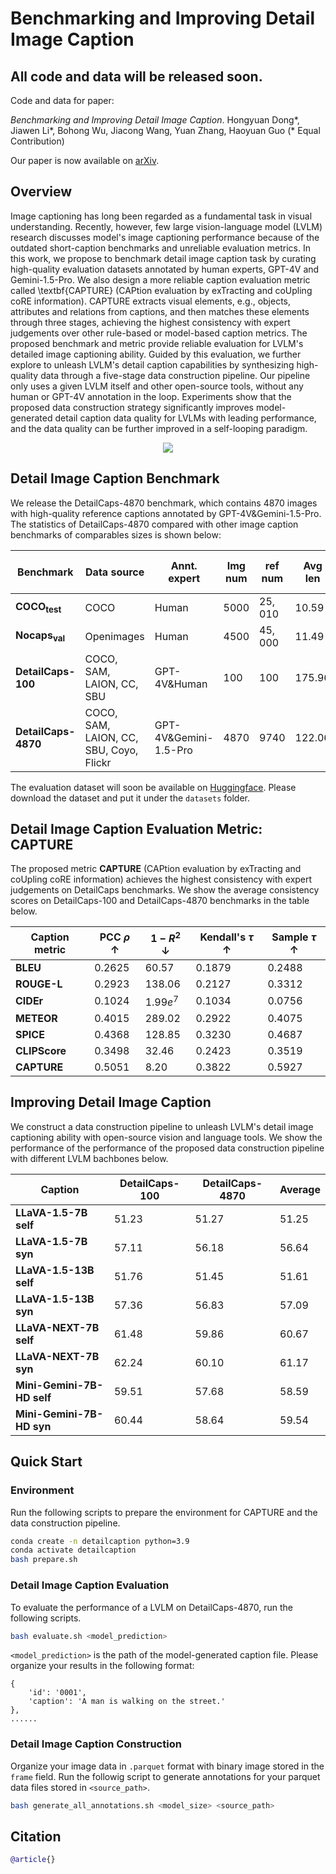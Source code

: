 # Benchmarking and Improving Detail Image Caption

## All code and data will be released soon.

Code and data for paper: 

*Benchmarking and Improving Detail Image Caption*. 
Hongyuan Dong\*, Jiawen Li\*, Bohong Wu, Jiacong Wang, Yuan Zhang, Haoyuan Guo (* Equal Contribution)
	
<!-- If you find this work useful and use it on your own research, please cite our paper. --> 
Our paper is now available on [arXiv](https://github.com/foundation-multimodal-models/detail_image_caption). 

	
## Overview
Image captioning has long been regarded as a fundamental task in visual understanding. 
Recently, however, few large vision-language model (LVLM) research discusses model's image captioning performance because of the outdated short-caption benchmarks and unreliable evaluation metrics. 
In this work, we propose to benchmark detail image caption task by curating high-quality evaluation datasets annotated by human experts, GPT-4V and Gemini-1.5-Pro.
We also design a more reliable caption evaluation metric called \textbf{CAPTURE} (CAPtion evaluation by exTracting and coUpling coRE information).
CAPTURE extracts visual elements, e.g., objects, attributes and relations from captions, and then matches these elements through three stages, achieving the highest consistency with expert judgements over other rule-based or model-based caption metrics. 
The proposed benchmark and metric provide reliable evaluation for LVLM's detailed image captioning ability. 
Guided by this evaluation, we further explore to unleash LVLM's detail caption capabilities by synthesizing high-quality data through a five-stage data construction pipeline. 
Our pipeline only uses a given LVLM itself and other open-source tools, without any human or GPT-4V annotation in the loop.
Experiments show that the proposed data construction strategy significantly improves model-generated detail caption data quality for LVLMs with leading performance, and the data quality can be further improved in a self-looping paradigm.
<p align="center">
<img src="images/intro.png"/>
</p>


## Detail Image Caption Benchmark
We release the DetailCaps-4870 benchmark, which contains 4870 images with high-quality reference captions annotated by GPT-4V&Gemini-1.5-Pro. 
The statistics of DetailCaps-4870 compared with other image caption benchmarks of comparables sizes is shown below:

| Benchmark | Data source | Annt. expert | Img num | ref num | Avg len | Uni. 2-gram |
| --- | --- | --- | --- | --- | --- | --- |
| **COCO<sub>test</sub>** | COCO | Human | $5000$ | $25,010$ | $10.59$ | $61,448$ |
| **Nocaps<sub>val</sub>** | Openimages | Human | $4500$ | $45,000$ | $11.49$ | $116,969$ |
| **DetailCaps-100** | COCO, SAM, LAION, CC, SBU | GPT-4V&Human | $100$ | $100$ | $175.96$ | $10,858$ |
| **DetailCaps-4870** | COCO, SAM, LAION, CC, SBU, Coyo, Flickr | GPT-4V&Gemini-1.5-Pro | $4870$ | $9740$ | $122.06$ | $377,184$ |

The evaluation dataset will soon be available on [Huggingface](https://huggingface.co/). 
Please download the dataset and put it under the `datasets` folder.

## Detail Image Caption Evaluation Metric: CAPTURE
The proposed metric **CAPTURE** (CAPtion evaluation by exTracting and coUpling coRE information) achieves the highest consistency with expert judgements on DetailCaps benchmarks. 
We show the average consistency scores on DetailCaps-100 and DetailCaps-4870 benchmarks in the table below.

| Caption metric | PCC $\rho$ $\uparrow$ | $1-R^2$ $\downarrow$ | Kendall's $\tau$ $\uparrow$ | Sample $\tau$ $\uparrow$ |
| --- | --- | --- | --- | --- |
| **BLEU** | $0.2625$ | $60.57$ | $0.1879$ | $0.2488$ |
| **ROUGE-L** | $0.2923$ | $138.06$ | $0.2127$ | $0.3312$ |
| **CIDEr** | $0.1024$ | $1.99e^7$ | $0.1034$ | $0.0756$ |
| **METEOR** | $0.4015$ | $289.02$ | $0.2922$ | $0.4075$ |
| **SPICE** | $0.4368$ | $128.85$ | $0.3230$ | $0.4687$ |
| **CLIPScore** | $0.3498$ | $32.46$ | $0.2423$ | $0.3519$ |
| **CAPTURE** | $0.5051$ | $8.20$ | $0.3822$ | $0.5927$ |

## Improving Detail Image Caption
We construct a data construction pipeline to unleash LVLM's detail image captioning ability with open-source vision and language tools.
We show the performance of the performance of the proposed data construction pipeline with different LVLM bachbones below. 

| Caption | DetailCaps-100 | DetailCaps-4870 | Average |
| --- | --- | --- | --- |
| **LLaVA-1.5-7B self** | $51.23$ | $51.27$ | $51.25$ |
| **LLaVA-1.5-7B syn** | $57.11$ | $56.18$ | $56.64$ |
| **LLaVA-1.5-13B self** | $51.76$ | $51.45$ | $51.61$ |
| **LLaVA-1.5-13B syn** | $57.36$ | $56.83$ | $57.09$ |
| **LLaVA-NEXT-7B self** | $61.48$ | $59.86$ | $60.67$ |
| **LLaVA-NEXT-7B syn** | $62.24$ | $60.10$ | $61.17$ |
| **Mini-Gemini-7B-HD self** | $59.51$ | $57.68$ | $58.59$ |
| **Mini-Gemini-7B-HD syn** | $60.44$ | $58.64$ | $59.54$ |



## Quick Start

### Environment
Run the following scripts to prepare the environment for CAPTURE and the data construction pipeline.
```bash
conda create -n detailcaption python=3.9
conda activate detailcaption
bash prepare.sh
```

### Detail Image Caption Evaluation
To evaluate the performance of a LVLM on DetailCaps-4870, run the following scripts. 
```bash
bash evaluate.sh <model_prediction>
```
`<model_prediction>` is the path of the model-generated caption file.
Please organize your results in the following format:
```
{
    'id': '0001',
    'caption': 'A man is walking on the street.'
}, 
......
```

### Detail Image Caption Construction
Organize your image data in `.parquet` format with binary image stored in the `frame` field.
Run the followig script to generate annotations for your parquet data files stored in `<source_path>`.
```bash
bash generate_all_annotations.sh <model_size> <source_path>
```


## Citation
```bibtex
@article{}
```


